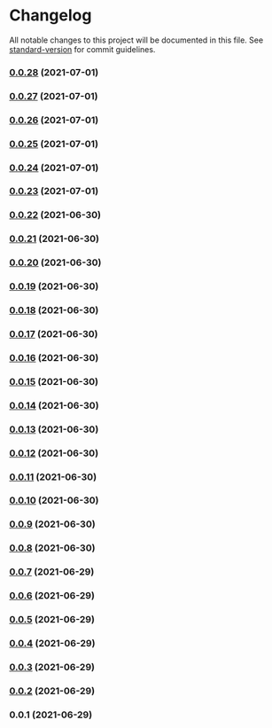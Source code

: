 # Changelog

All notable changes to this project will be documented in this file. See [standard-version](https://github.com/conventional-changelog/standard-version) for commit guidelines.

### [0.0.28](https://github.com/igorkamyshev/yt-listen/compare/v0.0.27...v0.0.28) (2021-07-01)

### [0.0.27](https://github.com/igorkamyshev/yt-listen/compare/v0.0.26...v0.0.27) (2021-07-01)

### [0.0.26](https://github.com/igorkamyshev/yt-listen/compare/v0.0.25...v0.0.26) (2021-07-01)

### [0.0.25](https://github.com/igorkamyshev/yt-listen/compare/v0.0.24...v0.0.25) (2021-07-01)

### [0.0.24](https://github.com/igorkamyshev/yt-listen/compare/v0.0.23...v0.0.24) (2021-07-01)

### [0.0.23](https://github.com/igorkamyshev/yt-listen/compare/v0.0.22...v0.0.23) (2021-07-01)

### [0.0.22](https://github.com/igorkamyshev/yt-listen/compare/v0.0.21...v0.0.22) (2021-06-30)

### [0.0.21](https://github.com/igorkamyshev/yt-listen/compare/v0.0.20...v0.0.21) (2021-06-30)

### [0.0.20](https://github.com/igorkamyshev/yt-listen/compare/v0.0.19...v0.0.20) (2021-06-30)

### [0.0.19](https://github.com/igorkamyshev/yt-listen/compare/v0.0.18...v0.0.19) (2021-06-30)

### [0.0.18](https://github.com/igorkamyshev/yt-listen/compare/v0.0.17...v0.0.18) (2021-06-30)

### [0.0.17](https://github.com/igorkamyshev/yt-listen/compare/v0.0.16...v0.0.17) (2021-06-30)

### [0.0.16](https://github.com/igorkamyshev/yt-listen/compare/v0.0.15...v0.0.16) (2021-06-30)

### [0.0.15](https://github.com/igorkamyshev/yt-listen/compare/v0.0.14...v0.0.15) (2021-06-30)

### [0.0.14](https://github.com/igorkamyshev/yt-listen/compare/v0.0.13...v0.0.14) (2021-06-30)

### [0.0.13](https://github.com/igorkamyshev/yt-listen/compare/v0.0.12...v0.0.13) (2021-06-30)

### [0.0.12](https://github.com/igorkamyshev/yt-listen/compare/v0.0.11...v0.0.12) (2021-06-30)

### [0.0.11](https://github.com/igorkamyshev/yt-listen/compare/v0.0.10...v0.0.11) (2021-06-30)

### [0.0.10](https://github.com/igorkamyshev/yt-listen/compare/v0.0.9...v0.0.10) (2021-06-30)

### [0.0.9](https://github.com/igorkamyshev/yt-listen/compare/v0.0.8...v0.0.9) (2021-06-30)

### [0.0.8](https://github.com/igorkamyshev/yt-listen/compare/v0.0.7...v0.0.8) (2021-06-30)

### [0.0.7](https://github.com/igorkamyshev/yt-listen/compare/v0.0.6...v0.0.7) (2021-06-29)

### [0.0.6](https://github.com/igorkamyshev/yt-listen/compare/v0.0.5...v0.0.6) (2021-06-29)

### [0.0.5](https://github.com/igorkamyshev/yt-listen/compare/v0.0.4...v0.0.5) (2021-06-29)

### [0.0.4](https://github.com/igorkamyshev/yt-listen/compare/v0.0.3...v0.0.4) (2021-06-29)

### [0.0.3](https://github.com/igorkamyshev/yt-listen/compare/v0.0.2...v0.0.3) (2021-06-29)

### [0.0.2](https://github.com/igorkamyshev/yt-listen/compare/v0.0.1...v0.0.2) (2021-06-29)

### 0.0.1 (2021-06-29)
